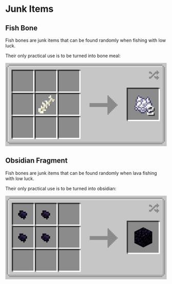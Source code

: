 # Junk Items

## Fish Bone

Fish bones are junk items that can be found randomly when fishing with low luck.

Their only practical use is to be turned into bone meal:

![fish-bone](/assets/images/recipes/fish-bone.png)

## Obsidian Fragment

Fish bones are junk items that can be found randomly when lava fishing with low luck.

Their only practical use is to be turned into obsidian:

![obsidian-fragment](/assets/images/recipes/obsidian-fragment.png)